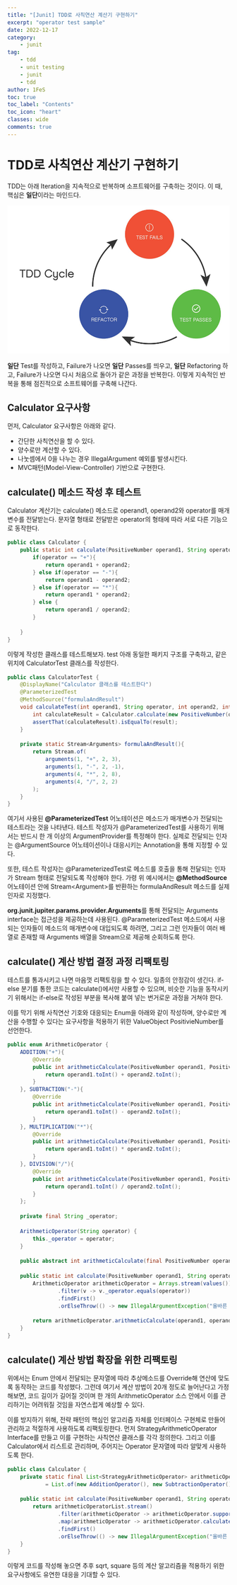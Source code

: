```yaml
---
title: "[Junit] TDD로 사칙연산 계산기 구현하기"
excerpt: "operator test sample"
date: 2022-12-17
category:
    - junit
tag:
    - tdd
    - unit testing
    - junit
    - tdd
author: 1FeS
toc: true
toc_label: "Contents"
toc_icon: "heart"
classes: wide
comments: true
---
```


# TDD로 사칙연산 계산기 구현하기

TDD는 아래 Iteration을 지속적으로 반복하며 소프트웨어를 구축하는 것이다. 이 때, 핵심은 **일단**이라는 마인드다.

<img src="/_img/2022-12-17/TDD_Graphic.jpg">

**일단** Test를 작성하고, Failure가 나오면 **일단** Passes를 띄우고, **일단** Refactoring 하고, Failure가 나오면 다시 처음으로 돌아가 같은 과정을 반복한다. 이렇게 지속적인 반복을 통해 점진적으로 소프트웨어를 구축해 나간다.

## Calculator 요구사항

먼저, Calculator 요구사항은 아래와 같다.

- 간단한 사칙연산을 할 수 있다.
- 양수로만 계산할 수 있다.
- 나눗셈에서 0을 나누는 경우 IllegalArgument 예외를 발생시킨다.
- MVC패턴(Model-View-Controller) 기반으로 구현한다.

## calculate() 메소드 작성 후 테스트

Calculator 계산기는 calculate() 메소드로 operand1, operand2와 operator를 매개변수를 전달받는다. 문자열 형태로 전달받은 operator의 형태에 따라 서로 다른 기능으로 동작한다.

```java
public class Calculator {
    public static int calculate(PositiveNumber operand1, String operator, PositiveNumber operand2) {    
        if(operator == "+"){
            return operand1 + operand2;
        } else if(operator == "-"){
            return operand1 - operand2;
        } else if(operator == "*"){
            return operand1 * operand2;
        } else {
            return operand1 / operand2;
        }
        
    }
}
```

이렇게 작성한 클래스를 테스트해보자. test 아래 동일한 패키지 구조를 구축하고, 같은 위치에 CalculatorTest 클래스를 작성한다.

```java
public class CalculatorTest {
    @DisplayName("Calculator 클래스를 테스트한다")
    @ParameterizedTest
    @MethodSource("formulaAndResult")
    void calculateTest(int operand1, String operator, int operand2, int result) {
        int calculateResult = Calculator.calculate(new PositiveNumber(operand1), operator, new PositiveNumber(operand2));
        assertThat(calculateResult).isEqualTo(result);
    }

    private static Stream<Arguments> formulaAndResult(){
        return Stream.of(
            arguments(1, "+", 2, 3),
            arguments(1, "-", 2, -1),
            arguments(4, "*", 2, 8),
            arguments(4, "/", 2, 2)
        );
    }
}
```

여기서 사용된 **@ParameterizedTest** 어노테이션은 메소드가 매개변수가 전달되는 테스트라는 것을 나타낸다. 테스트 작성자가 @ParameterizedTest를 사용하기 위해서는 반드시 한 개 이상의 ArgumentProvider를 특정해야 한다. 실제로 전달되는 인자는 @ArgumentSource 어노테이션이나 대응시키는 Annotation을 통해 지정할 수 있다.

또한, 테스트 작성자는 @ParameterizedTest로 메소드를 호출을 통해 전달되는 인자가 Stream 형태로 전달되도록 작성해야 한다. 가령 위 예시에서는 **@MethodSource** 어노테이션 안에 Stream\<Argument\>를 반환하는 formulaAndResult 메소드를 실제 인자로 지정했다.

**org.junit.jupiter.params.provider.Arguments**를 통해 전달되는 Arguments interface는 접근성을 제공하는데 사용된다. @ParameterizedTest 메소드에서 사용되는 인자들이 메소드의 매개변수에 대입되도록 하려면, 그리고 그런 인자들이 여러 배열로 존재할 때 Arguments 배열을 Stream으로 제공해 순회하도록 한다.

## calculate() 계산 방법 결정 과정 리팩토링

테스트를 통과시키고 나면 마음껏 리팩토링을 할 수 있다. 일종의 안정감이 생긴다. if-else 분기를 통한 코드는 calculate()에서만 사용할 수 있으며, 비슷한 기능을 동작시키기 위해서는 if-else로 작성된 부분을 복사해 붙여 넣는 번거로운 과정을 거쳐야 한다.

이를 막기 위해 사칙연산 기호와 대응되는 Enum을 아래와 같이 작성하며, 양수로만 계산을 수행할 수 있다는 요구사항을 적용하기 위한 ValueObject PositivieNumber를 선언한다.

```java
public enum ArithmeticOperator {
    ADDITION("+"){
        @Override
        public int arithmeticCalculate(PositiveNumber operand1, PositiveNumber operand2) {
            return operand1.toInt() + operand2.toInt();
        }
    }, SUBTRACTION("-"){
        @Override
        public int arithmeticCalculate(PositiveNumber operand1, PositiveNumber operand2) {
            return operand1.toInt() - operand2.toInt();
        }
    }, MULTIPLICATION("*"){
        @Override
        public int arithmeticCalculate(PositiveNumber operand1, PositiveNumber operand2) {
            return operand1.toInt() * operand2.toInt();
        }
    }, DIVISION("/"){
        @Override
        public int arithmeticCalculate(PositiveNumber operand1, PositiveNumber operand2) {
            return operand1.toInt() / operand2.toInt();
        }
    };

    private final String _operator;

    ArithmeticOperator(String operator) {
        this._operator = operator;
    }

    public abstract int arithmeticCalculate(final PositiveNumber operand1, final PositiveNumber operand2);

    public static int calculate(PositiveNumber operand1, String operator, PositiveNumber operand2){
        ArithmeticOperator arithmeticOperator = Arrays.stream(values())
                .filter(v -> v._operator.equals(operator))
                .findFirst()
                .orElseThrow(() -> new IllegalArgumentException("올바른 사칙연산이 아닙니다"));

        return arithmeticOperator.arithmeticCalculate(operand1, operand2);
    }
}
```

## calculate() 계산 방법 확장을 위한 리팩토링

위에서는 Enum 안에서 전달되는 문자열에 따라 추상메소드를 Override해 연산에 맞도록 동작하는 코드를 작성했다. 그런데 여기서 계산 방법이 20개 정도로 늘어난다고 가정해보면, 코드 길이가 길어질 것이며 한 개의 ArithmeticOperator 소스 안에서 이를 관리하기는 어려워질 것임을 자연스럽게 예상할 수 있다.

이를 방지하기 위해, 전략 패턴의 핵심인 알고리즘 자체를 인터페이스 구현체로 만들어 관리하고 적절하게 사용하도록 리팩토링한다. 먼저 StrategyArithmeticOperator Interface를 만들고 이를 구현하는 사칙연산 클래스를 각각 정의한다. 그리고 이를 Calculator에서 리스트로 관리하며, 주어지는 Operator 문자열에 따라 알맞게 사용하도록 한다.

```java
public class Calculator {
    private static final List<StrategyArithmeticOperator> arithmeticOperatorList
            = List.of(new AdditionOperator(), new SubtractionOperator(), new MultiplicationOperator(), new DivisionOperator());

    public static int calculate(PositiveNumber operand1, String operator, PositiveNumber operand2) {
        return arithmeticOperatorList.stream()
                .filter(arithmeticOperator -> arithmeticOperator.supports(operator))
                .map(arithmeticOperator -> arithmeticOperator.calculate(operand1, operand2))
                .findFirst()
                .orElseThrow(() -> new IllegalArgumentException("올바른 사칙연산이 아닙니다"));
    }
}
```

이렇게 코드를 작성해 놓으면 추후 sqrt, square 등의 계산 알고리즘을 적용하기 위한 요구사항에도 유연한 대응을 기대할 수 있다.